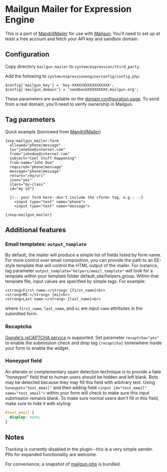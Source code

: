 # Mailgun Mailer for Expression Engine

This is a port of [MandrillMailer](https://github.com/tjdraper/MandrillMailer) for use with [Mailgun](https://mailgun.com).  You'll need to set up at least a free account and fetch your API key and sandbox domain.

## Configuration

Copy directory `mailgun_mailer` to `system/expression/third_party`.

Add the following to `system/expressionengine/config/config.php`:

```
$config['mailgun_key'] = 'key-XXXXXXXXXXXXXXXXX';
$config['mailgun_domain'] = 'sandboxXXXXXXXXXX.mailgun.org';
```

These parameters are available on the [domain configuration page](https://mailgun.com/app/domains). To send from a real domain, you'll need to verify ownership in Mailgun.

## Tag parameters

Quick example (borrowed from [MandrillMailer](https://buzzingpixel.com/ee-add-ons/mandrill-mailer/documentation/the-tag-pair))

```
{exp:mailgun_mailer:form
  allowed="phone|message"
  to="janedoe@internet.com"
  from="johndoe@internet.com"
  subject="Cool Stuff Happening"
  from-name="John Doe"
  required="phone|message"
  message="phone|message"
  return="/my/uri"
  json="yes"
  class="my-class"
  id="my-id"}

  {!-- your form here--don't include the <form> tag, e.g.: --}
    <input type="text" name="phone">
    <input type="text" name="message">

{/exp:mailgun_mailer}
```

## Additional features

### Email templates: `output_template`

By default, the mailer will produce a simple list of fields listed by form name.  For more control over email composition, you can provide the path to an EE-style template that will control the HTML output of the mailer.  For instance, tag parameter `output_template="helpers/email_template"` will look for a template within your template folder default_site/helpers.group.  Within that template file, input values are specified by simple tags. For example:

```
<strong>First name:</strong> {first_name}<br>
<strong>MI:</strong> {mi}<br>
<strong>Last name:</strong> {last_name}<br>
```

where `first_name`, `last_name`, and `mi` are input `name` attributes in the submitted form.

### Recaptcha

[Google's reCAPTCHA service](https://www.google.com/recaptcha/intro/index.html) is supported.  Set parameter `recaptcha="yes"` to enable the submission check and drop tag `{recaptcha}` somewhere inside your form to enable the widget.

### Honeypot field

An alterate or complementary spam detection technique is to provide a fake "honeypot" field that to human users should be hidden and left blank.  Bots may be detected because they may fill this field with arbitrary text.  Using `honeypot="test_email"` and then adding field `<input id="test_email" name="test_email">` within your form will check to make sure this input submission remains blank.  To make sure normal users don't fill in this field, make sure to hide it with styling:

```css
#test_email {
  display: none;
}
```

## Notes

Tracking is currently disabled in the plugin--this is a very simple sender.  PRs for expanded functionality are welcome.

For convenience, a snapshot of [mailgun-php](https://github.com/mailgun/mailgun-php) is bundled.